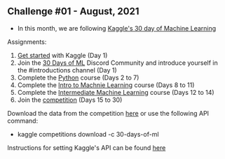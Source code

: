 
## Challenge #01 - August, 2021
- In this month, we are following [Kaggle's 30 day of Machine Learning ](https://www.kaggle.com/thirty-days-of-ml)

Assignments:
1. [Get started](https://www.kaggle.com/alexisbcook/getting-started-with-kaggle) with Kaggle (Day 1)
3. Join the [30 Days of ML](https://discord.com/invite/f8g8bDq8Vv) Discord Community and introduce yourself in the #introductions channel (Day 1)
4. Complete the [Python](https://www.kaggle.com/learn/python) course (Days 2 to 7)
5. Complete the [Intro to Machnie Learning](https://www.kaggle.com/learn/intro-to-machine-learning) course (Days 8 to 11)
6. Complete the [Intermediate Machine Learning](https://www.kaggle.com/learn/intermediate-machine-learning) course (Days 12 to 14)
7. Join the [competition](https://www.kaggle.com/c/30-days-of-ml) (Days 15 to 30)

Download the data from the competition [here](https://www.kaggle.com/c/30-days-of-ml/data) or use the following API command: 
- kaggle competitions download -c 30-days-of-ml

Instructions for setting Kaggle's API can be found [here](https://github.com/Kaggle/kaggle-api)
